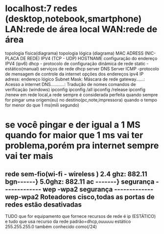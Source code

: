 localhost:7 redes (desktop,notebook,smartphone)
LAN:rede de área local 
WAN:rede de área 
====================================================
topologia física(diagrama)
topologia lógica (diagrama)
MAC ADRESS (NIC-PLACA DE REDE)
IPV4 (TCP - UDP)
HOSTNAME
configuração do endereço IPV4 (ipv6)
     dhcp  - protocolo de configuração dinâmica de rede 
    static - estático(manual)
serviços de rede 
    dhcp server 
    DNS Server 
    ICMP -protocolo de mensagem de controle da internet 
    opções dos endereços ipv4 
    IP adress:  endereço lógico
    Subnet Mask: Máscara de rede 
    gateway......: Acesso a internet 
    DNS...........: Tradução de nomes 
    comandos de verificação (windows)
    ipconfig
    ipconfig /all
    ipconfig /release 
    ipconfig /renew
  em rede local,a rede sempre é considerada perfeita quando sempre for pingar uma origem(eu) no destino(pc,note,impressora) quando o tempo for menor do que 1 ms(mili segundo)

se você pingar e der igual a 1 MS 
quando for maior que 1 ms vai ter problema,porém pra internet sempre vai ter mais 
====================================================
rede sem-fio(wi-fi - wireless )
2.4 ghz: 882.11 bgn------}
5.0ghz: 882.11 ac -------}
segurança ------------- wep -wpa2 
segurança ------------- wep-wpa2
 Roteadores cisco,todas as portas de redes estão desativadas 
 ----------------------------------------------------------
  TUDO que for equipamento que fornece recursos de rede é ip (ESTÁTICO)
  e tudo que usa recurso da rede padrão=dhcp,ouuuuu estático 
  255.255.255.0 também conhecido como(/24) 